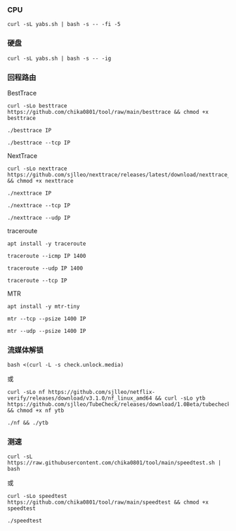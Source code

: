### CPU

```
curl -sL yabs.sh | bash -s -- -fi -5
```

### 硬盘

```
curl -sL yabs.sh | bash -s -- -ig
```

### 回程路由

BestTrace

```
curl -sLo besttrace https://github.com/chika0801/tool/raw/main/besttrace && chmod +x besttrace
```

```
./besttrace IP
```

```
./besttrace --tcp IP
```

NextTrace

```
curl -sLo nexttrace https://github.com/sjlleo/nexttrace/releases/latest/download/nexttrace_linux_amd64 && chmod +x nexttrace
```

```
./nexttrace IP
```

```
./nexttrace --tcp IP
```

```
./nexttrace --udp IP
```

traceroute

```
apt install -y traceroute
```

```
traceroute --icmp IP 1400
```

```
traceroute --udp IP 1400
```

```
traceroute --tcp IP
```

MTR

```
apt install -y mtr-tiny
```

```
mtr --tcp --psize 1400 IP
```

```
mtr --udp --psize 1400 IP
```

### 流媒体解锁

```
bash <(curl -L -s check.unlock.media)
```

或

```
curl -sLo nf https://github.com/sjlleo/netflix-verify/releases/download/v3.1.0/nf_linux_amd64 && curl -sLo ytb https://github.com/sjlleo/TubeCheck/releases/download/1.0Beta/tubecheck_1.0beta_linux_amd64 && chmod +x nf ytb
```

```
./nf && ./ytb
```

### 测速

```
curl -sL https://raw.githubusercontent.com/chika0801/tool/main/speedtest.sh | bash
```

或

```
curl -sLo speedtest https://github.com/chika0801/tool/raw/main/speedtest && chmod +x speedtest
```

```
./speedtest
```
